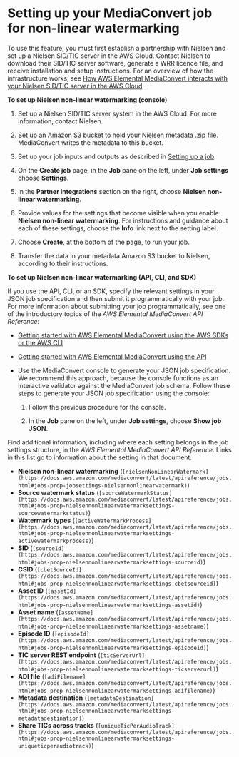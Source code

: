 # Setting up your MediaConvert job for non\-linear watermarking<a name="setting-up-non-linear-watermarking"></a>

To use this feature, you must first establish a partnership with Nielsen and set up a Nielsen SID/TIC server in the AWS Cloud\. Contact Nielsen to download their SID/TIC server software, generate a WRR licence file, and receive installation and setup instructions\. For an overview of how the infrastructure works, see [How AWS Elemental MediaConvert interacts with your Nielsen SID/TIC server in the AWS Cloud](how-mediaconvert-interacts-with-your-nielsen-sid-tic-server-in-the-aws-cloud.md)\.

**To set up Nielsen non\-linear watermarking \(console\)**

1. Set up a Nielsen SID/TIC server system in the AWS Cloud\. For more information, contact Nielsen\.

1. Set up an Amazon S3 bucket to hold your Nielsen metadata \.zip file\. MediaConvert writes the metadata to this bucket\.

1.  Set up your job inputs and outputs as described in [Setting up a job](setting-up-a-job.md)\.

1. On the **Create job** page, in the **Job** pane on the left, under **Job settings** choose **Settings**\.

1. In the **Partner integrations** section on the right, choose **Nielsen non\-linear watermarking**\.

1. Provide values for the settings that become visible when you enable **Nielsen non\-linear watermarking**\. For instructions and guidance about each of these settings, choose the **Info** link next to the setting label\.

1. Choose **Create**, at the bottom of the page, to run your job\.

1. Transfer the data in your metadata Amazon S3 bucket to Nielsen, according to their instructions\.

**To set up Nielsen non\-linear watermarking \(API, CLI, and SDK\)**

If you use the API, CLI, or an SDK, specify the relevant settings in your JSON job specification and then submit it programmatically with your job\. For more information about submitting your job programmatically, see one of the introductory topics of the *AWS Elemental MediaConvert API Reference*:
+ [Getting started with AWS Elemental MediaConvert using the AWS SDKs or the AWS CLI](https://docs.aws.amazon.com/mediaconvert/latest/apireference/custom-endpoints.html)
+ [Getting started with AWS Elemental MediaConvert using the API](https://docs.aws.amazon.com/mediaconvert/latest/apireference/getting-started.html)
+ Use the MediaConvert console to generate your JSON job specification\. We recommend this approach, because the console functions as an interactive validator against the MediaConvert job schema\. Follow these steps to generate your JSON job specification using the console:

  1. Follow the previous procedure for the console\.

  1. In the **Job** pane on the left, under **Job settings**, choose **Show job JSON**\.

Find additional information, including where each setting belongs in the job settings structure, in the *AWS Elemental MediaConvert API Reference*\. Links in this list go to information about the setting in that document:
+ **Nielsen non\-linear watermarking** \(`[nielsenNonLinearWatermark](https://docs.aws.amazon.com/mediaconvert/latest/apireference/jobs.html#jobs-prop-jobsettings-nielsennonlinearwatermark)`\)
+ **Source watermark status** \(`[sourceWatermarkStatus](https://docs.aws.amazon.com/mediaconvert/latest/apireference/jobs.html#jobs-prop-nielsennonlinearwatermarksettings-sourcewatermarkstatus)`\)
+ **Watermark types** \(`[activeWatermarkProcess](https://docs.aws.amazon.com/mediaconvert/latest/apireference/jobs.html#jobs-prop-nielsennonlinearwatermarksettings-activewatermarkprocess)`\)
+ **SID** \(`[sourceId](https://docs.aws.amazon.com/mediaconvert/latest/apireference/jobs.html#jobs-prop-nielsennonlinearwatermarksettings-sourceid)`\)
+ **CSID** \(`[cbetSourceId](https://docs.aws.amazon.com/mediaconvert/latest/apireference/jobs.html#jobs-prop-nielsennonlinearwatermarksettings-cbetsourceid)`\)
+ **Asset ID** \(`[assetId](https://docs.aws.amazon.com/mediaconvert/latest/apireference/jobs.html#jobs-prop-nielsennonlinearwatermarksettings-assetid)`\)
+ **Asset name** \(`[assetName](https://docs.aws.amazon.com/mediaconvert/latest/apireference/jobs.html#jobs-prop-nielsennonlinearwatermarksettings-assetname)`\)
+ **Episode ID** \(`[episodeId](https://docs.aws.amazon.com/mediaconvert/latest/apireference/jobs.html#jobs-prop-nielsennonlinearwatermarksettings-episodeid)`\)
+ **TIC server REST endpoint** \(`[ticServerUrl](https://docs.aws.amazon.com/mediaconvert/latest/apireference/jobs.html#jobs-prop-nielsennonlinearwatermarksettings-ticserverurl)`\)
+ **ADI file** \(`[adiFilename](https://docs.aws.amazon.com/mediaconvert/latest/apireference/jobs.html#jobs-prop-nielsennonlinearwatermarksettings-adifilename)`\)
+ **Metadata destination** \(`[metadataDestination](https://docs.aws.amazon.com/mediaconvert/latest/apireference/jobs.html#jobs-prop-nielsennonlinearwatermarksettings-metadatadestination)`\)
+ **Share TICs across tracks** \(`[uniqueTicPerAudioTrack](https://docs.aws.amazon.com/mediaconvert/latest/apireference/jobs.html#jobs-prop-nielsennonlinearwatermarksettings-uniqueticperaudiotrack)`\)